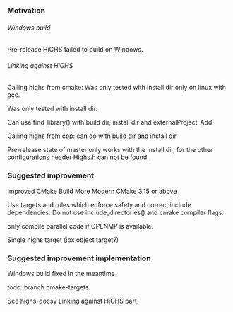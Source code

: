 ### Motivation

###### Windows build

Pre-release HiGHS failed to build on Windows.

###### Linking against HiGHS

Calling highs from cmake:
Was only tested with install dir only on linux with gcc.

Was only tested with install dir.

Can use find_library() with build dir, install dir and externalProject_Add

Calling highs from cpp: can do with build dir and install dir

Pre-release state of master only works with the install dir, for the other configurations header Highs.h can not be found.

### Suggested improvement

Improved CMake Build
More Modern CMake 3.15 or above

Use targets and rules which enforce safety and correct include dependencies.
Do not use include_directories() and cmake compiler flags.

only compile parallel code if OPENMP is available.

Single highs target (ipx object target?)

### Suggested improvement implementation

Windows build fixed in the meantime

todo: branch cmake-targets

See highs-docsy Linking against HiGHS part.
